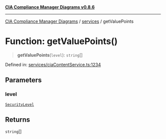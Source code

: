 [**CIA Compliance Manager Diagrams v0.8.6**](../../README.md)

***

[CIA Compliance Manager Diagrams](../../modules.md) / [services](../README.md) / getValuePoints

# Function: getValuePoints()

> **getValuePoints**(`level`): `string`[]

Defined in: [services/ciaContentService.ts:1234](https://github.com/Hack23/cia-compliance-manager/blob/050a250237d6f621490781dbdf95155919f35aed/src/services/ciaContentService.ts#L1234)

## Parameters

### level

[`SecurityLevel`](../../index/type-aliases/SecurityLevel.md)

## Returns

`string`[]
